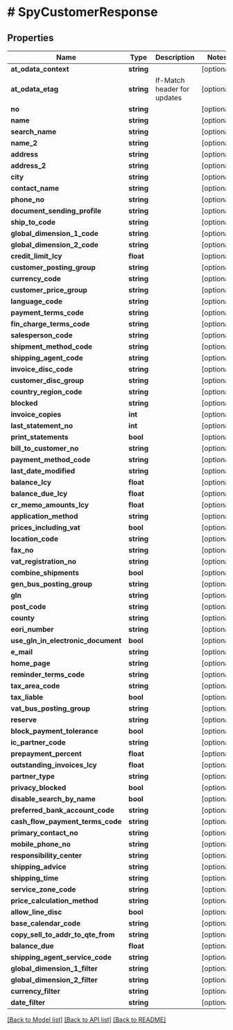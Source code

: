 # # SpyCustomerResponse

## Properties

Name | Type | Description | Notes
------------ | ------------- | ------------- | -------------
**at_odata_context** | **string** |  | [optional]
**at_odata_etag** | **string** | If-Match header for updates | [optional]
**no** | **string** |  | [optional]
**name** | **string** |  | [optional]
**search_name** | **string** |  | [optional]
**name_2** | **string** |  | [optional]
**address** | **string** |  | [optional]
**address_2** | **string** |  | [optional]
**city** | **string** |  | [optional]
**contact_name** | **string** |  | [optional]
**phone_no** | **string** |  | [optional]
**document_sending_profile** | **string** |  | [optional]
**ship_to_code** | **string** |  | [optional]
**global_dimension_1_code** | **string** |  | [optional]
**global_dimension_2_code** | **string** |  | [optional]
**credit_limit_lcy** | **float** |  | [optional]
**customer_posting_group** | **string** |  | [optional]
**currency_code** | **string** |  | [optional]
**customer_price_group** | **string** |  | [optional]
**language_code** | **string** |  | [optional]
**payment_terms_code** | **string** |  | [optional]
**fin_charge_terms_code** | **string** |  | [optional]
**salesperson_code** | **string** |  | [optional]
**shipment_method_code** | **string** |  | [optional]
**shipping_agent_code** | **string** |  | [optional]
**invoice_disc_code** | **string** |  | [optional]
**customer_disc_group** | **string** |  | [optional]
**country_region_code** | **string** |  | [optional]
**blocked** | **string** |  | [optional]
**invoice_copies** | **int** |  | [optional]
**last_statement_no** | **int** |  | [optional]
**print_statements** | **bool** |  | [optional]
**bill_to_customer_no** | **string** |  | [optional]
**payment_method_code** | **string** |  | [optional]
**last_date_modified** | **string** |  | [optional]
**balance_lcy** | **float** |  | [optional]
**balance_due_lcy** | **float** |  | [optional]
**cr_memo_amounts_lcy** | **float** |  | [optional]
**application_method** | **string** |  | [optional]
**prices_including_vat** | **bool** |  | [optional]
**location_code** | **string** |  | [optional]
**fax_no** | **string** |  | [optional]
**vat_registration_no** | **string** |  | [optional]
**combine_shipments** | **bool** |  | [optional]
**gen_bus_posting_group** | **string** |  | [optional]
**gln** | **string** |  | [optional]
**post_code** | **string** |  | [optional]
**county** | **string** |  | [optional]
**eori_number** | **string** |  | [optional]
**use_gln_in_electronic_document** | **bool** |  | [optional]
**e_mail** | **string** |  | [optional]
**home_page** | **string** |  | [optional]
**reminder_terms_code** | **string** |  | [optional]
**tax_area_code** | **string** |  | [optional]
**tax_liable** | **bool** |  | [optional]
**vat_bus_posting_group** | **string** |  | [optional]
**reserve** | **string** |  | [optional]
**block_payment_tolerance** | **bool** |  | [optional]
**ic_partner_code** | **string** |  | [optional]
**prepayment_percent** | **float** |  | [optional]
**outstanding_invoices_lcy** | **float** |  | [optional]
**partner_type** | **string** |  | [optional]
**privacy_blocked** | **bool** |  | [optional]
**disable_search_by_name** | **bool** |  | [optional]
**preferred_bank_account_code** | **string** |  | [optional]
**cash_flow_payment_terms_code** | **string** |  | [optional]
**primary_contact_no** | **string** |  | [optional]
**mobile_phone_no** | **string** |  | [optional]
**responsibility_center** | **string** |  | [optional]
**shipping_advice** | **string** |  | [optional]
**shipping_time** | **string** |  | [optional]
**service_zone_code** | **string** |  | [optional]
**price_calculation_method** | **string** |  | [optional]
**allow_line_disc** | **bool** |  | [optional]
**base_calendar_code** | **string** |  | [optional]
**copy_sell_to_addr_to_qte_from** | **string** |  | [optional]
**balance_due** | **float** |  | [optional]
**shipping_agent_service_code** | **string** |  | [optional]
**global_dimension_1_filter** | **string** |  | [optional]
**global_dimension_2_filter** | **string** |  | [optional]
**currency_filter** | **string** |  | [optional]
**date_filter** | **string** |  | [optional]

[[Back to Model list]](../../README.md#models) [[Back to API list]](../../README.md#endpoints) [[Back to README]](../../README.md)
